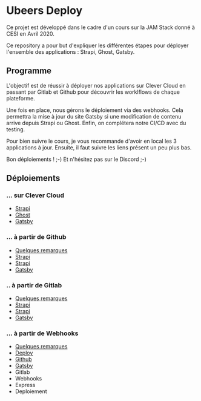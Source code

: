 # Ubeers Deploy

Ce projet est développé dans le cadre d'un cours sur la JAM Stack donné à CESI en Avril 2020.

Ce repository a pour but d'expliquer les différentes étapes pour déployer l'ensemble des applications : Strapi, Ghost, Gatsby.

## Programme

L'objectif est de réussir à déployer nos applications sur Clever Cloud en passant par Gitlab et Github pour découvrir les worklflows de chaque plateforme.

Une fois en place, nous gérons le déploiement via des webhooks. Cela permettra la mise à jour du site Gatsby si une modification de contenu arrive depuis Strapi ou Ghost. Enfin, on complétera notre CI/CD avec du testing.

Pour bien suivre le cours, je vous recommande d'avoir en local les 3 applications à jour. Ensuite, il faut suivre les liens présent un peu plus bas.

Bon déploiements ! ;-) Et n'hésitez pas sur le Discord ;-)

## Déploiements

### ... sur Clever Cloud

- [Strapi](/clevercloud/strapi.md)
- [Ghost](/clevercloud/ghost.md)
- [Gatsby](/clevercloud/gatsby.md)

### ... à partir de Github

- [Quelques remarques](/github/start.md)
- [Strapi](/github/ghost.md)
- [Strapi](/github/strapi.md)
- [Gatsby](/github/gatsby.md)

### .. à partir de Gitlab

- [Quelques remarques](/gitlab/start.md)
- [Strapi](/gitlab/ghost.md)
- [Strapi](/gitlab/strapi.md)
- [Gatsby](/gitlab/gatsby.md)

### ... à partir de Webhooks

- [Quelques remarques](/webhook/start.md)
- [Deploy](webhook/deploy.md)
- [Github](webhook/github.md)
- [Gatsby](webhook/gatsby.md)
- Gitlab
- Webhooks
- Express
- Deploiement
